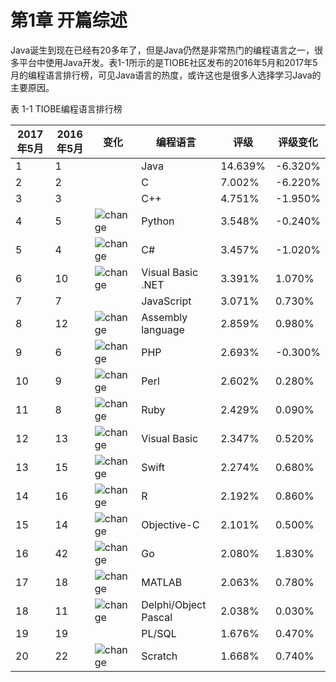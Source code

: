 # 第1章 开篇综述

Java诞生到现在已经有20多年了，但是Java仍然是非常热门的编程语言之一，很多平台中使用Java开发。表1-1所示的是TIOBE社区发布的2016年5月和2017年5月的编程语言排行榜，可见Java语言的热度，或许这也是很多人选择学习Java的主要原因。

表 1-1 TIOBE编程语言排行榜

| **2017年5月** | **2016年5月** | **变化** | **编程语言** | **评级** | **评级变化** |
| --- | --- | --- | --- | --- | --- |
| 1 | 1 |  | Java | 14.639% | -6.320% |
| 2 | 2 |  | C | 7.002% | -6.220% |
| 3 | 3 |  | C++ | 4.751% | -1.950% |
| 4 | 5 | ![change](..../assets/change1.png) | Python | 3.548% | -0.240% |
| 5 | 4 | ![change](..../assets/change2.png) | C# | 3.457% | -1.020% |
| 6 | 10 | ![change](..../assets/change3.png) | Visual Basic .NET | 3.391% | 1.070% |
| 7 | 7 |  | JavaScript | 3.071% | 0.730% |
| 8 | 12 | ![change](..../assets/change3.png) | Assembly language | 2.859% | 0.980% |
| 9 | 6 | ![change](..../assets/change2.png) | PHP | 2.693% | -0.300% |
| 10 | 9 | ![change](..../assets/change2.png) | Perl | 2.602% | 0.280% |
| 11 | 8 | ![change](..../assets/change2.png) | Ruby | 2.429% | 0.090% |
| 12 | 13 | ![change](..../assets/change1.png) | Visual Basic | 2.347% | 0.520% |
| 13 | 15 | ![change](..../assets/change1.png) | Swift | 2.274% | 0.680% |
| 14 | 16 | ![change](..../assets/change1.png) | R | 2.192% | 0.860% |
| 15 | 14 | ![change](..../assets/change2.png) | Objective-C | 2.101% | 0.500% |
| 16 | 42 | ![change](..../assets/change3.png) | Go | 2.080% | 1.830% |
| 17 | 18 | ![change](..../assets/change1.png) | MATLAB | 2.063% | 0.780% |
| 18 | 11 | ![change](..../assets/change4.png) | Delphi/Object Pascal | 2.038% | 0.030% |
| 19 | 19 |  | PL/SQL | 1.676% | 0.470% |
| 20 | 22 | ![change](..../assets/change1.png) | Scratch | 1.668% | 0.740% |